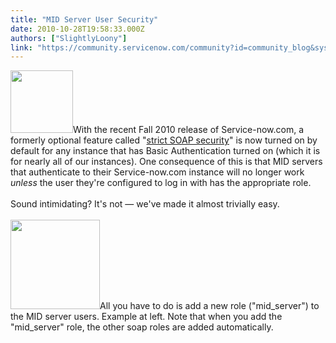 ```yaml
---
title: "MID Server User Security"
date: 2010-10-28T19:58:33.000Z
authors: ["SlightlyLoony"]
link: "https://community.servicenow.com/community?id=community_blog&sys_id=5f4ea6addbd0dbc01dcaf3231f961911"
---
```

<p><img __jive_id="2417" alt="" class="jive-image" src="screenshot_unique_key_violation.gif.gif" style="width: auto; height: 100px;" />With the recent Fall 2010 release of Service-now.com, a formerly optional feature called "<a title="ki.service-now.com/index.php?title=SOAP_Web_Service#Web_Service_User_Roles" href="http://wiki.service-now.com/index.php?title=SOAP_Web_Service#Web_Service_User_Roles">strict SOAP security</a>" is now turned on by default for any instance that has Basic Authentication turned on (which it is for nearly all of our instances). One consequence of this is that MID servers that authenticate to their Service-now.com instance will no longer work <i>unless</i> the user they're configured to log in with has the appropriate role.<br /><br />Sound intimidating? It's not — we've made it almost trivially easy.<br /><!--break--><br /><img __jive_id="4967" alt="" class="jive-image" src="folders.png" style="width: auto; height: 143px;" />All you have to do is add a new role ("mid_server") to the MID server users. Example at left. Note that when you add the "mid_server" role, the other soap roles are added automatically.</p>